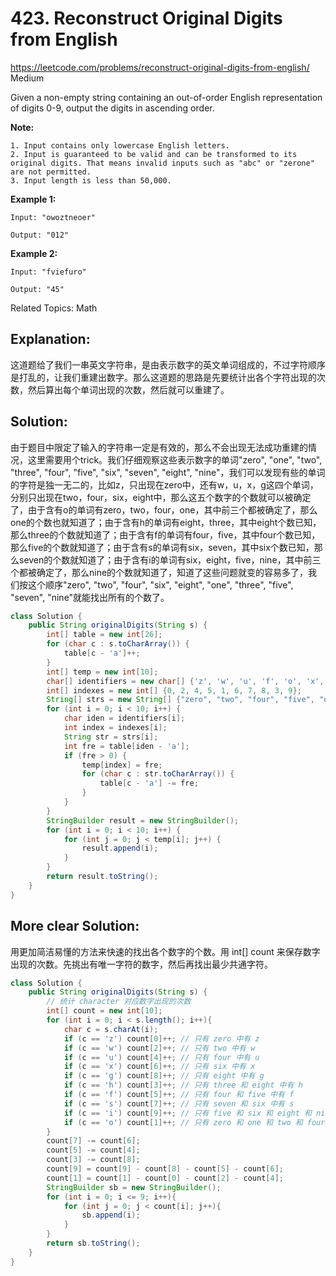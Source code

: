 # 423. Reconstruct Original Digits from English
<https://leetcode.com/problems/reconstruct-original-digits-from-english/>
Medium

Given a non-empty string containing an out-of-order English representation of digits 0-9, output the digits in ascending order.

**Note:**

    1. Input contains only lowercase English letters.
    2. Input is guaranteed to be valid and can be transformed to its original digits. That means invalid inputs such as "abc" or "zerone" are not permitted.
    3. Input length is less than 50,000.

**Example 1:**

    Input: "owoztneoer"

    Output: "012"

**Example 2:**

    Input: "fviefuro"

    Output: "45"

Related Topics: Math

## Explanation: 

这道题给了我们一串英文字符串，是由表示数字的英文单词组成的，不过字符顺序是打乱的，让我们重建出数字。那么这道题的思路是先要统计出各个字符出现的次数，然后算出每个单词出现的次数，然后就可以重建了。



## Solution: 

由于题目中限定了输入的字符串一定是有效的，那么不会出现无法成功重建的情况，这里需要用个trick。我们仔细观察这些表示数字的单词"zero", "one", "two", "three", "four", "five", "six", "seven", "eight", "nine"，我们可以发现有些的单词的字符是独一无二的，比如z，只出现在zero中，还有w，u，x，g这四个单词，分别只出现在two，four，six，eight中，那么这五个数字的个数就可以被确定了，由于含有o的单词有zero，two，four，one，其中前三个都被确定了，那么one的个数也就知道了；由于含有h的单词有eight，three，其中eight个数已知，那么three的个数就知道了；由于含有f的单词有four，five，其中four个数已知，那么five的个数就知道了；由于含有s的单词有six，seven，其中six个数已知，那么seven的个数就知道了；由于含有i的单词有six，eight，five，nine，其中前三个都被确定了，那么nine的个数就知道了，知道了这些问题就变的容易多了，我们按这个顺序"zero", "two", "four", "six", "eight", "one", "three", "five", "seven", "nine"就能找出所有的个数了。

```java
class Solution {
    public String originalDigits(String s) {
        int[] table = new int[26];
        for (char c : s.toCharArray()) {
            table[c - 'a']++;
        }
        int[] temp = new int[10];
        char[] identifiers = new char[] {'z', 'w', 'u', 'f', 'o', 'x', 's', 'g', 't', 'i'};
        int[] indexes = new int[] {0, 2, 4, 5, 1, 6, 7, 8, 3, 9};
        String[] strs = new String[] {"zero", "two", "four", "five", "one", "six", "seven", "eight", "three", "nine"};
        for (int i = 0; i < 10; i++) {
            char iden = identifiers[i];
            int index = indexes[i];
            String str = strs[i];
            int fre = table[iden - 'a'];
            if (fre > 0) {
                temp[index] = fre;
                for (char c : str.toCharArray()) {
                    table[c - 'a'] -= fre;
                }
            }
        }
        StringBuilder result = new StringBuilder();
        for (int i = 0; i < 10; i++) {
            for (int j = 0; j < temp[i]; j++) {
                result.append(i);
            }
        }
        return result.toString();
    }
}
```

## More clear Solution: 

用更加简洁易懂的方法来快速的找出各个数字的个数。用 int[] count 来保存数字出现的次数。先挑出有唯一字符的数字，然后再找出最少共通字符。

```java
class Solution {
    public String originalDigits(String s) {
        // 统计 character 对应数字出现的次数
        int[] count = new int[10];
        for (int i = 0; i < s.length(); i++){
            char c = s.charAt(i);
            if (c == 'z') count[0]++; // 只有 zero 中有 z
            if (c == 'w') count[2]++; // 只有 two 中有 w
            if (c == 'u') count[4]++; // 只有 four 中有 u
            if (c == 'x') count[6]++; // 只有 six 中有 x
            if (c == 'g') count[8]++; // 只有 eight 中有 g
            if (c == 'h') count[3]++; // 只有 three 和 eight 中有 h
            if (c == 'f') count[5]++; // 只有 four 和 five 中有 f
            if (c == 's') count[7]++; // 只有 seven 和 six 中有 s
            if (c == 'i') count[9]++; // 只有 five 和 six 和 eight 和 nine 中有 i
            if (c == 'o') count[1]++; // 只有 zero 和 one 和 two 和 four 中有 o
        }
        count[7] -= count[6];
        count[5] -= count[4];
        count[3] -= count[8];
        count[9] = count[9] - count[8] - count[5] - count[6];
        count[1] = count[1] - count[0] - count[2] - count[4];
        StringBuilder sb = new StringBuilder();
        for (int i = 0; i <= 9; i++){
            for (int j = 0; j < count[i]; j++){
                sb.append(i);
            }
        }
        return sb.toString();
    }
}
```